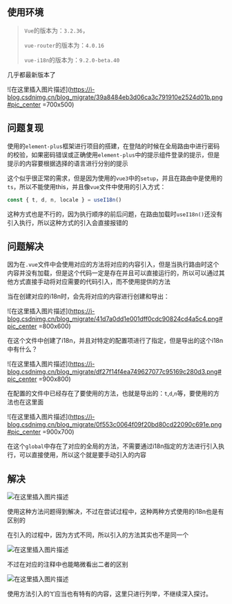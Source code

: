 ﻿## 使用环境

> `Vue`的版本为：`3.2.36`，
>
> `vue-router`的版本为：`4.0.16`
>
> `vue-i18n`的版本为：`9.2.0-beta.40`

几乎都最新版本了

![在这里插入图片描述](https://i-blog.csdnimg.cn/blog_migrate/39a8484eb3d06ca3c791910e2524d01b.png#pic_center =700x500)


## 问题复现

使用的`element-plus`框架进行项目的搭建，在登陆的时候在全局路由中进行密码的校验，如果密码错误或正确使用`element-plus`中的提示组件登录的提示，但是提示的内容要根据选择的语言进行分别的提示

这个似乎很正常的需求，但是因为使用的`vue3`中的`setup`，并且在路由中是使用的`ts`，所以不能使用this，并且像`vue`文件中使用的引入方式：
```js
const { t, d, n, locale } = useI18n()
```

这种方式也是不行的，因为执行顺序的前后问题，在路由加载时`useI18n()`还没有引入执行，所以这种方式的引入会直接报错的

## 问题解决

因为在`.vue`文件中会使用对应的方法将对应的内容引入，但是当执行路由时这个内容并没有加载，但是这个代码一定是存在并且可以直接运行的，所以可以通过其他方式直接手动将对应需要的代码引入，而不使用提供的方法

当在创建对应的i18n时，会先将对应的内容进行创建和导出：

![在这里插入图片描述](https://i-blog.csdnimg.cn/blog_migrate/41d7a0dd1e001dff0cdc90824cd4a5c4.png#pic_center =800x600)


在这个文件中创建了i18n，并且对特定的配置项进行了指定，但是导出的这个i18n中有什么？

![在这里插入图片描述](https://i-blog.csdnimg.cn/blog_migrate/df27f14f4ea749627077c95169c280d3.png#pic_center =900x800)


在配置的文件中已经存在了要使用的方法，也就是导出的：`t`,`d`,`n`等，要使用的方法也在这里面

![在这里插入图片描述](https://i-blog.csdnimg.cn/blog_migrate/0f553c0064f09f20bd80cd22090c691e.png#pic_center =900x700)


在这个`global`中存在了对应的全局的方法，不需要通过i18n指定的方法进行引入执行，可以直接使用，所以这个就是要手动引入的内容

## 解决

![在这里插入图片描述](https://i-blog.csdnimg.cn/blog_migrate/c891798bb88738be6f9720255427d656.png#pic_center)


使用这种方法问题得到解决，不过在尝试过程中，这种两种方式使用的i18n也是有区别的

在引入的过程中，因为方式不同，所以引入的方法其实也不是同一个

![在这里插入图片描述](https://i-blog.csdnimg.cn/blog_migrate/5ff67187219ee8afdbb23ffe27c4b99b.png#pic_center)



不过在对应的注释中也能略微看出二者的区别

![在这里插入图片描述](https://i-blog.csdnimg.cn/blog_migrate/bdbd1233e2788a14e07686524723ed8c.png#pic_center)


使用方法引入的‘t’应当也有特有的内容，这里只进行列举，不继续深入探讨。

